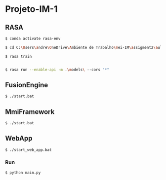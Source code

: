 # Projeto-IM-1

## RASA

```bash
$ conda activate rasa-env

$ cd C:\Users\andre\OneDrive\Ambiente de Trabalho\mei-IM\assigment2\aulas\DemoMMI\rasaDemo

$ rasa train


$ rasa run --enable-api -m .\models\ --cors "*"
```

## FusionEngine

```bash
$ ./start.bat
```

## MmiFramework

```bash
$ ./start.bat
```

## WebApp

```bash
$ ./start_web_app.bat
```

### Run

```bash
$ python main.py
```
